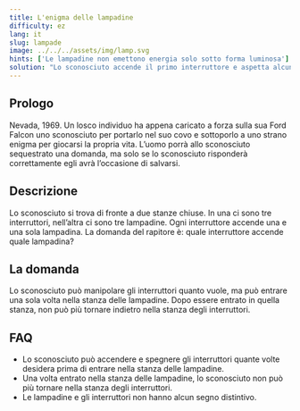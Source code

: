 ```yaml
---
title: L'enigma delle lampadine
difficulty: ez
lang: it
slug: lampade
image: ../../../assets/img/lamp.svg
hints: ['Le lampadine non emettono energia solo sotto forma luminosa']
solution: "Lo sconosciuto accende il primo interruttore e aspetta alcuni minuti. Dopo aver aspettato, spegne il primo interruttore, accende il secondo ed entra nella stanza delle lampadine. La lampadina che è accesa corrisponde al secondo interruttore, poiché è l'unico che è attualmente acceso. La lampadina che è spenta ma calda al tatto corrisponde al primo interruttore, poiché è stato acceso abbastanza a lungo da riscaldare la lampadina ma ora è spento. La lampadina che è spenta e fredda corrisponde al terzo interruttore, poiché non è mai stato acceso. Così facendo, lo sconosciuto può con certezza associare ogni interruttore alla sua corrispondente lampadina e salvarsi la vita."
---
```


## Prologo

Nevada, 1969. Un losco individuo ha appena caricato a forza sulla sua Ford Falcon uno sconosciuto per portarlo nel suo covo e sottoporlo a uno strano enigma per giocarsi la propria vita. L’uomo porrà allo sconosciuto sequestrato una domanda, ma solo se lo sconosciuto risponderà correttamente egli avrà l’occasione di salvarsi.

## Descrizione

Lo sconosciuto si trova di fronte a due stanze chiuse. In una ci sono tre interruttori, nell’altra ci sono tre lampadine. Ogni interruttore accende una e una sola lampadina. La domanda del rapitore è: quale interruttore accende quale lampadina?

## La domanda

Lo sconosciuto può manipolare gli interruttori quanto vuole, ma può entrare una sola volta nella stanza delle lampadine. Dopo essere entrato in quella stanza, non può più tornare indietro nella stanza degli interruttori.

## FAQ

- Lo sconosciuto può accendere e spegnere gli interruttori quante volte desidera prima di entrare nella stanza delle lampadine.
- Una volta entrato nella stanza delle lampadine, lo sconosciuto non può più tornare nella stanza degli interruttori.
- Le lampadine e gli interruttori non hanno alcun segno distintivo.
